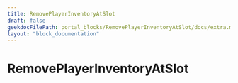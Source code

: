 ```yaml
---
title: RemovePlayerInventoryAtSlot
draft: false
geekdocFilePath: portal_blocks/RemovePlayerInventoryAtSlot/docs/extra.md
layout: "block_documentation"
---
```

# RemovePlayerInventoryAtSlot